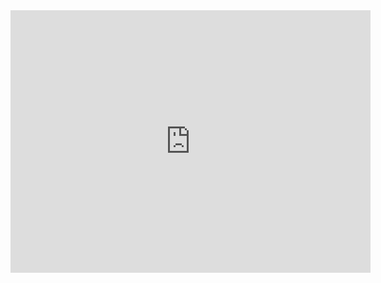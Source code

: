 <iframe src="https://slides.com/pharringtonp19/course-introduction/embed" width="576" height="420" title="Firms" scrolling="no" frameborder="0" webkitallowfullscreen mozallowfullscreen allowfullscreen></iframe>